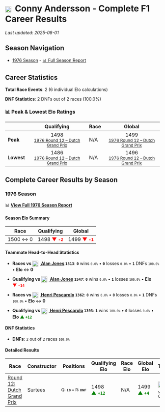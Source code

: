 # <img src="https://upload.wikimedia.org/wikipedia/commons/4/4c/Flag_of_Sweden.svg" alt="Sweden" width="20" height="auto" style="vertical-align: middle; margin-right: 5px;" onerror="this.outerHTML='🇸🇪'; this.style.marginRight='5px';"/> Conny Andersson - Complete F1 Career Results

*Last updated: 2025-08-01*

## Season Navigation

- [1976 Season](#1976-season) - [📊 Full Season Report](../seasons/1976-season-report)

## Career Statistics

**Total Race Events**: 2 (6 individual Elo calculations)

**DNF Statistics**: 2 DNFs out of 2 races (100.0%)

### 📊 Peak & Lowest Elo Ratings

| &nbsp; | Qualifying | Race | Global |
|-------|------------|------|--------|
| **Peak** | <center> 1498 <br/><small> [1976 Round 12 – Dutch Grand Prix](../seasons/1976-season-report#round-12-dutch-grand-prix) </small></center> | N/A | <center> 1499  <br/><small> [1976 Round 12 – Dutch Grand Prix](../seasons/1976-season-report#round-12-dutch-grand-prix) </small></center> |
| **Lowest** | <center> 1486 <br/><small> [1976 Round 12 – Dutch Grand Prix](../seasons/1976-season-report#round-12-dutch-grand-prix) </small></center> | N/A | <center> 1496 <br/><small> [1976 Round 12 – Dutch Grand Prix](../seasons/1976-season-report#round-12-dutch-grand-prix) </small></center> |


## Complete Career Results by Season

### 1976 Season

📊 **[View Full 1976 Season Report](../seasons/1976-season-report)**

#### Season Elo Summary

| Race | Qualifying | Global |
|------|------------|--------|
| 1500 ↔ 0 | 1498 **<span style="color: red;">▼&nbsp;`-2`</span>** | 1499 **<span style="color: red;">▼&nbsp;`-1`</span>** |

#### Teammate Head-to-Head Statistics

- **Races vs [<img src="https://upload.wikimedia.org/wikipedia/commons/8/88/Flag_of_Australia_%28converted%29.svg" alt="Australia" width="20" height="auto" style="vertical-align: middle; margin-right: 5px;" onerror="this.outerHTML='🇦🇺'; this.style.marginRight='5px';"/> Alan Jones](alan-jones) `1513`**: **`0`** wins <small>`0.0%`</small> • **`0`** losses <small>`0.0%`</small> • **`1`** DNFs <small>`100.0%`</small> • **Elo ↔ 0**
- **Qualifying vs [<img src="https://upload.wikimedia.org/wikipedia/commons/8/88/Flag_of_Australia_%28converted%29.svg" alt="Australia" width="20" height="auto" style="vertical-align: middle; margin-right: 5px;" onerror="this.outerHTML='🇦🇺'; this.style.marginRight='5px';"/> Alan Jones](alan-jones) `1547`**: **`0`** wins <small>`0.0%`</small> • **`1`** losses <small>`100.0%`</small> • **Elo <span style="color: red;">▼&nbsp;`-14`</span>**

- **Races vs [<img src="https://upload.wikimedia.org/wikipedia/commons/c/c3/Flag_of_France.svg" alt="France" width="20" height="auto" style="vertical-align: middle; margin-right: 5px;" onerror="this.outerHTML='🇫🇷'; this.style.marginRight='5px';"/> Henri Pescarolo](henri-pescarolo) `1362`**: **`0`** wins <small>`0.0%`</small> • **`0`** losses <small>`0.0%`</small> • **`1`** DNFs <small>`100.0%`</small> • **Elo ↔ 0**
- **Qualifying vs [<img src="https://upload.wikimedia.org/wikipedia/commons/c/c3/Flag_of_France.svg" alt="France" width="20" height="auto" style="vertical-align: middle; margin-right: 5px;" onerror="this.outerHTML='🇫🇷'; this.style.marginRight='5px';"/> Henri Pescarolo](henri-pescarolo) `1393`**: **`1`** wins <small>`100.0%`</small> • **`0`** losses <small>`0.0%`</small> • **Elo <span style="color: green;">▲&nbsp;`+12`</span>**

#### DNF Statistics

- **DNFs**: `2` out of `2` races <small>`100.0%`</small>

#### Detailed Results

| Race | Constructor | Positions | Qualifying Elo | Race Elo | Global Elo | Teammate |
|------|-------------|-----------|----------------|----------|------------|----------|
| [Round 12: Dutch Grand Prix](../seasons/1976-season-report#round-12-dutch-grand-prix) | Surtees | <small>Q:&nbsp;**`18`**&nbsp;•&nbsp;R:&nbsp;**`DNF`**</small> | 1498 **<span style="color: green;">▲&nbsp;`+12`</span>** | N/A | 1499 **<span style="color: green;">▲&nbsp;`+4`</span>** | [<img src="https://upload.wikimedia.org/wikipedia/commons/8/88/Flag_of_Australia_%28converted%29.svg" alt="Australia" width="20" height="auto" style="vertical-align: middle; margin-right: 5px;" onerror="this.outerHTML='🇦🇺'; this.style.marginRight='5px';"/> Alan Jones](alan-jones)<br/><small>Q:&nbsp;**`16`**&nbsp;•&nbsp;R:&nbsp;**`8`**</small> |


